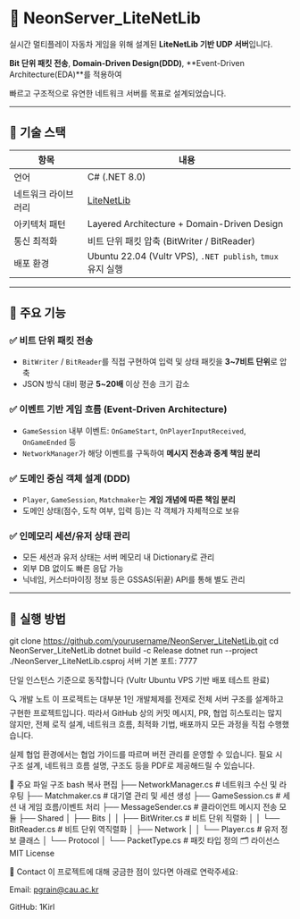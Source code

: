 # 🚗 NeonServer_LiteNetLib

실시간 멀티플레이 자동차 게임을 위해 설계된 **LiteNetLib 기반 UDP 서버**입니다.

**Bit 단위 패킷 전송**, **Domain-Driven Design(DDD)**, **Event-Driven Architecture(EDA)**를 적용하여

빠르고 구조적으로 유연한 네트워크 서버를 목표로 설계되었습니다.

---

## 🧱 기술 스택

| 항목 | 내용 |
| --- | --- |
| 언어 | C# (.NET 8.0) |
| 네트워크 라이브러리 | [LiteNetLib](https://github.com/RevenantX/LiteNetLib) |
| 아키텍처 패턴 | Layered Architecture + Domain-Driven Design |
| 통신 최적화 | 비트 단위 패킷 압축 (BitWriter / BitReader) |
| 배포 환경 | Ubuntu 22.04 (Vultr VPS), `.NET publish`, `tmux` 유지 실행 |

---

## 🚀 주요 기능

### ✅ 비트 단위 패킷 전송

- `BitWriter` / `BitReader`를 직접 구현하여 입력 및 상태 패킷을 **3~7비트 단위**로 압축
- JSON 방식 대비 평균 **5~20배** 이상 전송 크기 감소

### ✅ 이벤트 기반 게임 흐름 (Event-Driven Architecture)

- `GameSession` 내부 이벤트: `OnGameStart`, `OnPlayerInputReceived`, `OnGameEnded` 등
- `NetworkManager`가 해당 이벤트를 구독하여 **메시지 전송과 중계 책임 분리**

### ✅ 도메인 중심 객체 설계 (DDD)

- `Player`, `GameSession`, `Matchmaker`는 **게임 개념에 따른 책임 분리**
- 도메인 상태(점수, 도착 여부, 입력 등)는 각 객체가 자체적으로 보유

### ✅ 인메모리 세션/유저 상태 관리

- 모든 세션과 유저 상태는 서버 메모리 내 Dictionary로 관리
- 외부 DB 없이도 빠른 응답 가능
- 닉네임, 커스터마이징 정보 등은 GSSAS(뒤끝) API를 통해 별도 관리

---

## 🧪 실행 방법


git clone <https://github.com/yourusername/NeonServer_LiteNetLib.git>
cd NeonServer_LiteNetLib
dotnet build -c Release
dotnet run --project ./NeonServer_LiteNetLib.csproj
서버 기본 포트: 7777

단일 인스턴스 기준으로 동작합니다 (Vultr Ubuntu VPS 기반 배포 테스트 완료)

🔍 개발 노트
이 프로젝트는 대부분 1인 개발체제를 전제로 전체 서버 구조를 설계하고 구현한 프로젝트입니다.
따라서 GitHub 상의 커밋 메시지, PR, 협업 히스토리는 많지 않지만,
전체 로직 설계, 네트워크 흐름, 최적화 기법, 배포까지 모든 과정을 직접 수행했습니다.

실제 협업 환경에서는 협업 가이드를 따르며 버전 관리를 운영할 수 있습니다.
필요 시 구조 설계, 네트워크 흐름 설명, 구조도 등을 PDF로 제공해드릴 수 있습니다.

📂 주요 파일 구조
bash
복사
편집
├── NetworkManager.cs        # 네트워크 수신 및 라우팅
├── Matchmaker.cs            # 대기열 관리 및 세션 생성
├── GameSession.cs           # 세션 내 게임 흐름/이벤트 처리
├── MessageSender.cs         # 클라이언트 메시지 전송 모듈
├── Shared
│   ├── Bits
│   │   ├── BitWriter.cs     # 비트 단위 직렬화
│   │   └── BitReader.cs     # 비트 단위 역직렬화
│   ├── Network
│   │   └── Player.cs        # 유저 정보 클래스
│   └── Protocol
│       └── PacketType.cs    # 패킷 타입 정의
🗂️ 라이선스
MIT License

🙋 Contact
이 프로젝트에 대해 궁금한 점이 있다면 아래로 연락주세요:

Email: pgrain@cau.ac.kr

GitHub: 1Kirl
